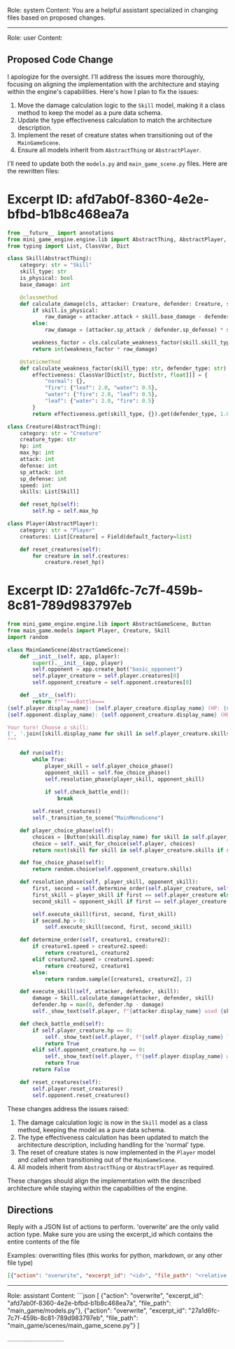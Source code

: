 Role: system
Content: You are a helpful assistant specialized in changing files based on proposed changes.
__________________
Role: user
Content: 
## Proposed Code Change
I apologize for the oversight. I'll address the issues more thoroughly, focusing on aligning the implementation with the architecture and staying within the engine's capabilities. Here's how I plan to fix the issues:

1. Move the damage calculation logic to the `Skill` model, making it a class method to keep the model as a pure data schema.
2. Update the type effectiveness calculation to match the architecture description.
3. Implement the reset of creature states when transitioning out of the `MainGameScene`.
4. Ensure all models inherit from `AbstractThing` or `AbstractPlayer`.

I'll need to update both the `models.py` and `main_game_scene.py` files. Here are the rewritten files:

# Excerpt ID: afd7ab0f-8360-4e2e-bfbd-b1b8c468ea7a
```python main_game/models.py
from __future__ import annotations
from mini_game_engine.engine.lib import AbstractThing, AbstractPlayer, Field
from typing import List, ClassVar, Dict

class Skill(AbstractThing):
    category: str = "Skill"
    skill_type: str
    is_physical: bool
    base_damage: int

    @classmethod
    def calculate_damage(cls, attacker: Creature, defender: Creature, skill: Skill) -> int:
        if skill.is_physical:
            raw_damage = attacker.attack + skill.base_damage - defender.defense
        else:
            raw_damage = (attacker.sp_attack / defender.sp_defense) * skill.base_damage

        weakness_factor = cls.calculate_weakness_factor(skill.skill_type, defender.creature_type)
        return int(weakness_factor * raw_damage)

    @staticmethod
    def calculate_weakness_factor(skill_type: str, defender_type: str) -> float:
        effectiveness: ClassVar[Dict[str, Dict[str, float]]] = {
            "normal": {},
            "fire": {"leaf": 2.0, "water": 0.5},
            "water": {"fire": 2.0, "leaf": 0.5},
            "leaf": {"water": 2.0, "fire": 0.5}
        }
        return effectiveness.get(skill_type, {}).get(defender_type, 1.0)

class Creature(AbstractThing):
    category: str = "Creature"
    creature_type: str
    hp: int
    max_hp: int
    attack: int
    defense: int
    sp_attack: int
    sp_defense: int
    speed: int
    skills: List[Skill]

    def reset_hp(self):
        self.hp = self.max_hp

class Player(AbstractPlayer):
    category: str = "Player"
    creatures: List[Creature] = Field(default_factory=list)

    def reset_creatures(self):
        for creature in self.creatures:
            creature.reset_hp()
```

# Excerpt ID: 27a1d6fc-7c7f-459b-8c81-789d983797eb
```python main_game/scenes/main_game_scene.py
from mini_game_engine.engine.lib import AbstractGameScene, Button
from main_game.models import Player, Creature, Skill
import random

class MainGameScene(AbstractGameScene):
    def __init__(self, app, player):
        super().__init__(app, player)
        self.opponent = app.create_bot("basic_opponent")
        self.player_creature = self.player.creatures[0]
        self.opponent_creature = self.opponent.creatures[0]

    def __str__(self):
        return f"""===Battle===
{self.player.display_name}: {self.player_creature.display_name} (HP: {self.player_creature.hp}/{self.player_creature.max_hp})
{self.opponent.display_name}: {self.opponent_creature.display_name} (HP: {self.opponent_creature.hp}/{self.opponent_creature.max_hp})

Your turn! Choose a skill:
{', '.join([skill.display_name for skill in self.player_creature.skills])}
"""

    def run(self):
        while True:
            player_skill = self.player_choice_phase()
            opponent_skill = self.foe_choice_phase()
            self.resolution_phase(player_skill, opponent_skill)
            
            if self.check_battle_end():
                break

        self.reset_creatures()
        self._transition_to_scene("MainMenuScene")

    def player_choice_phase(self):
        choices = [Button(skill.display_name) for skill in self.player_creature.skills]
        choice = self._wait_for_choice(self.player, choices)
        return next(skill for skill in self.player_creature.skills if skill.display_name == choice.display_name)

    def foe_choice_phase(self):
        return random.choice(self.opponent_creature.skills)

    def resolution_phase(self, player_skill, opponent_skill):
        first, second = self.determine_order(self.player_creature, self.opponent_creature)
        first_skill = player_skill if first == self.player_creature else opponent_skill
        second_skill = opponent_skill if first == self.player_creature else player_skill

        self.execute_skill(first, second, first_skill)
        if second.hp > 0:
            self.execute_skill(second, first, second_skill)

    def determine_order(self, creature1, creature2):
        if creature1.speed > creature2.speed:
            return creature1, creature2
        elif creature2.speed > creature1.speed:
            return creature2, creature1
        else:
            return random.sample([creature1, creature2], 2)

    def execute_skill(self, attacker, defender, skill):
        damage = Skill.calculate_damage(attacker, defender, skill)
        defender.hp = max(0, defender.hp - damage)
        self._show_text(self.player, f"{attacker.display_name} used {skill.display_name}! It dealt {damage} damage.")

    def check_battle_end(self):
        if self.player_creature.hp == 0:
            self._show_text(self.player, f"{self.player.display_name} lost the battle!")
            return True
        elif self.opponent_creature.hp == 0:
            self._show_text(self.player, f"{self.player.display_name} won the battle!")
            return True
        return False

    def reset_creatures(self):
        self.player.reset_creatures()
        self.opponent.reset_creatures()
```

These changes address the issues raised:

1. The damage calculation logic is now in the `Skill` model as a class method, keeping the model as a pure data schema.
2. The type effectiveness calculation has been updated to match the architecture description, including handling for the 'normal' type.
3. The reset of creature states is now implemented in the `Player` model and called when transitioning out of the `MainGameScene`.
4. All models inherit from `AbstractThing` or `AbstractPlayer` as required.

These changes should align the implementation with the described architecture while staying within the capabilities of the engine.

## Directions
Reply with a JSON list of actions to perform. 'overwrite' are the only valid action type. 
Make sure you are using the excerpt_id which contains the entire contents of the file

Examples:
overwriting files (this works for python, markdown, or any other file type)
```json output_example1
[{"action": "overwrite", "excerpt_id": "<id>", "file_path": "<relative file path>"}]
```

__________________
Role: assistant
Content: ```json
[
    {"action": "overwrite", "excerpt_id": "afd7ab0f-8360-4e2e-bfbd-b1b8c468ea7a", "file_path": "main_game/models.py"},
    {"action": "overwrite", "excerpt_id": "27a1d6fc-7c7f-459b-8c81-789d983797eb", "file_path": "main_game/scenes/main_game_scene.py"}
]
```
__________________

